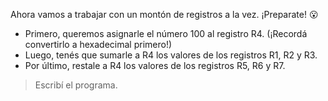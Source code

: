 Ahora vamos a trabajar con un montón de registros a la vez. ¡Preparate! :open_mouth:

* Primero, queremos asignarle el número 100 al registro R4. (¡Recordá convertirlo a hexadecimal primero!)
* Luego, tenés que sumarle a R4 los valores de los registros R1, R2 y R3.
* Por último, restale a R4 los valores de los registros R5, R6 y R7.

> Escribí el programa.
